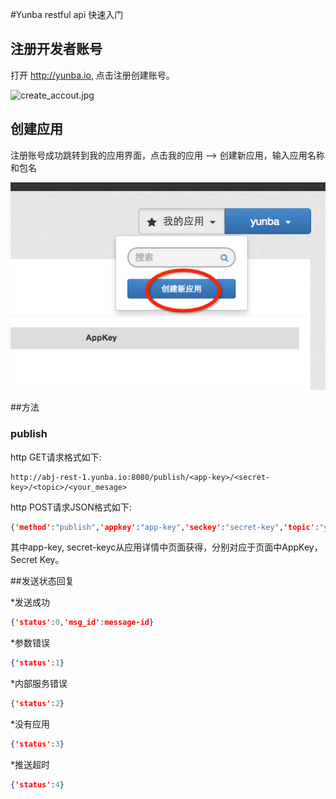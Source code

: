 #Yunba restful api 快速入门
## 注册开发者账号
打开 <http://yunba.io>, 点击注册创建账号。

![create_accout.jpg](../image/register_account.png)

## 创建应用
注册账号成功跳转到我的应用界面，点击我的应用 --> 创建新应用，输入应用名称和包名

![create_application.jpg](image/create_app.png)

##方法
### publish

http GET请求格式如下:

```url
http://abj-rest-1.yunba.io:8080/publish/<app-key>/<secret-key>/<topic>/<your_mesage>
```

http POST请求JSON格式如下:

```json
{'method':"publish",'appkey':"app-key",'seckey':"secret-key",'topic':"your-topic",'msg':"your-message"}
```


其中app-key, secret-keyc从应用详情中页面获得，分别对应于页面中AppKey， Secret Key。

##发送状态回复

*发送成功

```json
{'status':0,'msg_id':message-id}
```

*参数错误

```json
{'status':1}
```

*内部服务错误

```json
{'status':2}
```

*没有应用

```json
{'status':3}
```

*推送超时

```json
{'status':4}
```
